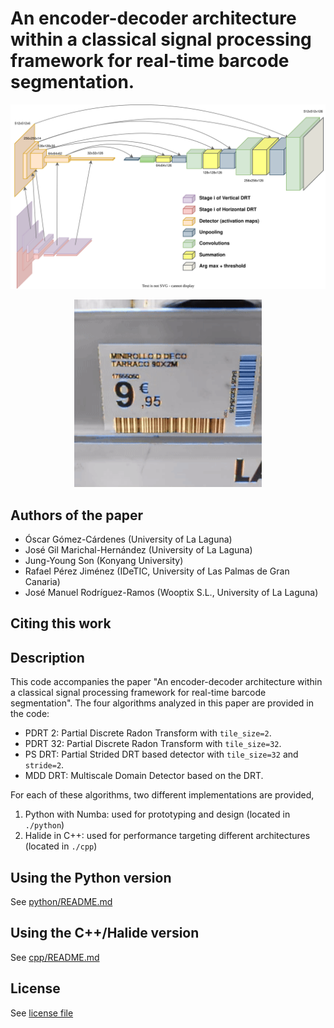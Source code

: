 # An encoder-decoder architecture within a classical signal processing framework for real-time barcode segmentation. 

<p align="center">
    <img src="readme_data/mdd_algorithm.svg" alt="MDD DRT" />
</p>

<p align="center">
    <img src="readme_data/cover.gif" alt="Demo video" style="width:300px;"/>
</p>


## Authors of the paper
 * Óscar Gómez-Cárdenes (University of La Laguna)
 * José Gil Marichal-Hernández (University of La Laguna)
 * Jung-Young Son (Konyang University)
 * Rafael Pérez Jiménez (IDeTIC, University of Las Palmas de Gran Canaria)
 * José Manuel Rodríguez-Ramos (Wooptix S.L., University of La Laguna)

## Citing this work 

## Description
This code accompanies the paper "An encoder-decoder architecture within a classical signal processing framework for real-time barcode segmentation". 
The four algorithms analyzed in this paper are provided in the code:

 * PDRT 2: Partial Discrete Radon Transform with `tile_size=2`.
 * PDRT 32: Partial Discrete Radon Transform with `tile_size=32`.
 * PS DRT: Partial Strided DRT based detector with `tile_size=32` and `stride=2`.
 * MDD DRT: Multiscale Domain Detector based on the DRT.

For each of these algorithms, two different implementations are provided, 

1. Python with Numba: used for prototyping and design (located  in `./python`)
2. Halide in C++: used for performance targeting different architectures (located in `./cpp`)

## Using the Python version
See [python/README.md](python/README.md)

## Using the C++/Halide version
See [cpp/README.md](cpp/README.md)

## License
See [license file](LICENSE)
